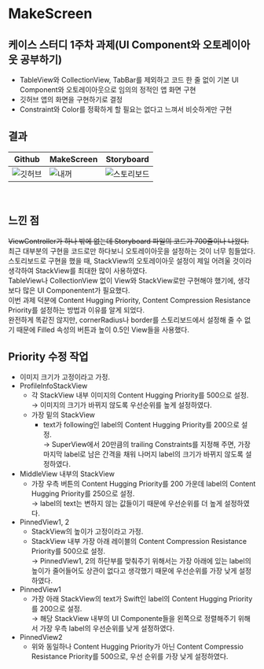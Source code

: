 # MakeScreen
## 케이스 스터디 1주차 과제(UI Component와 오토레이아웃 공부하기)
- TableView와 CollectionView, TabBar를 제외하고 코드 한 줄 없이 기본 UI Component와 오토레이아웃으로 임의의 정적인 앱 화면 구현
- 깃허브 앱의 화면을 구현하기로 결정
- Constraint와 Color를 정확하게 할 필요는 없다고 느껴서 비슷하게만 구현

## 결과

|Github|MakeScreen|Storyboard|
|---|---|---|
|![깃허브](https://user-images.githubusercontent.com/75382687/176746589-b5df5fa5-d9eb-4d85-9950-c03495867657.PNG)|![내꺼](https://user-images.githubusercontent.com/75382687/176753565-d49f1cec-80d2-4178-b590-dee7aa44d862.jpeg)|![스토리보드](https://user-images.githubusercontent.com/75382687/176746820-211a8183-c93e-4175-8637-d70ebc22556c.png)|

<br>

## 느낀 점
~~ViewController가 하나 밖에 없는데 Storyboard 파일의 코드가 700줄이나 나왔다.~~   
최근 대부분의 구현을 코드로만 하다보니 오토레이아웃을 설정하는 것이 너무 힘들었다.   
스토리보드로 구현을 했을 때, StackView의 오토레이아웃 설정이 제일 어려울 것이라 생각하여 StackView를 최대한 많이 사용하였다.   
TableView나 CollectionView 없이 View와 StackView로만 구현해야 했기에, 생각보다 많은 UI Componentent가 필요했다.      
이번 과제 덕분에 Content Hugging Priority, Content Compression Resistance Priority를 설정하는 방법과 이유를 알게 되었다.      
완전하게 똑같진 않지만, cornerRadius나 border를 스토리보드에서 설정해 줄 수 없기 때문에 Filled 속성의 버튼과 높이 0.5인 View들을 사용했다.   

## Priority 수정 작업
- 이미지 크기가 고정이라고 가정.
- ProfileInfoStackView
    - 각 StackView 내부 이미지의 Content Hugging Priority를 500으로 설정.   
    → 이미지의 크기가 바뀌지 않도록 우선순위를 높게 설정하였다.
    - 가장 밑의 StackView
        - text가 following인 label의 Content Hugging Priority를 200으로 설정.  
        → SuperView에서 20만큼의 trailing Constraints를 지정해 주면, 가장 마지막 label로 남은 간격을 채워 나머지 label의 크기가 바뀌지 않도록 설정하였다.
- MiddleView 내부의 StackView
    - 가장 우측 버튼의 Content Hugging Priority를 200
    가운데 label의 Content Hugging Priority를 250으로 설정.   
    → label의 text는 변하지 않는 값들이기 때문에 우선순위를 더 높게 설정하였다.
- PinnedView1, 2
    - StackView의 높이가 고정이라고 가정.
    - StackView 내부 가장 아래 레이블의 Content Compression Resistance Priority를 500으로 설정.  
    → PinnedView1, 2의 하단부를 맞춰주기 위해서는 가장 아래에 있는 label의 높이가 줄어들어도 상관이 없다고 생각했기 때문에 우선순위를 가장 낮게 설정하였다.
- PinnedView1
    - 가장 아래 StackView의 text가 Swift인 label의 Content Hugging Priority를 200으로 설정.  
    → 해당 StackView 내부의 UI Componente들을 왼쪽으로 정렬해주기 위해서 가장 우측 label의 우선순위를 낮게 설정하였다.
- PinnedView2
    - 위와 동일하나 Content Hugging Priority가 아닌 Content Compressio Resistance Priority를 500으로, 우선 순위를 가장 낮게 설정하였다.
